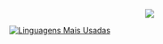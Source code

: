 <div style="display: flex; align-items: center; justify-content: space-around;">
  <img src="https://github-readme-stats.vercel.app/api/top-langs/?username=anuraghazra&layout=donut">
</div>

[![Linguagens Mais Usadas]()](https://github.com/anuraghazra/github-readme-stats)
